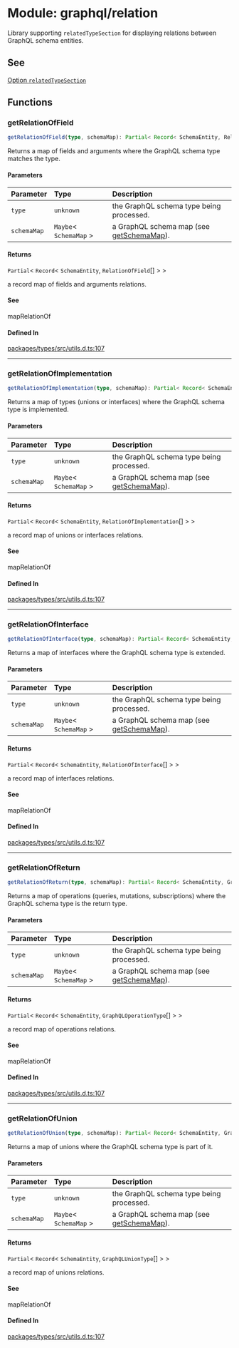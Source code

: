 # Module: graphql/relation

Library supporting `relatedTypeSection` for displaying relations between GraphQL schema entities.

## See

[Option `relatedTypeSection`](https://graphql-markdown.github.io/docs/settings#printtypeoptions)

## Functions

### getRelationOfField

```ts
getRelationOfField(type, schemaMap): Partial< Record< SchemaEntity, RelationOfField[] > >
```

Returns a map of fields and arguments where the GraphQL schema type matches the type.

#### Parameters

| Parameter | Type | Description |
| :------ | :------ | :------ |
| `type` | `unknown` | the GraphQL schema type being processed. |
| `schemaMap` | `Maybe`\< `SchemaMap` \> | a GraphQL schema map (see [getSchemaMap](graphql_introspection.md#getschemamap)). |

#### Returns

`Partial`\< `Record`\< `SchemaEntity`, `RelationOfField`[] \> \>

a record map of fields and arguments relations.

#### See

mapRelationOf

#### Defined In

[packages/types/src/utils.d.ts:107](https://github.com/graphql-markdown/graphql-markdown/blob/466abea6/packages/types/src/utils.d.ts#L107)

***

### getRelationOfImplementation

```ts
getRelationOfImplementation(type, schemaMap): Partial< Record< SchemaEntity, RelationOfImplementation[] > >
```

Returns a map of types (unions or interfaces) where the GraphQL schema type is implemented.

#### Parameters

| Parameter | Type | Description |
| :------ | :------ | :------ |
| `type` | `unknown` | the GraphQL schema type being processed. |
| `schemaMap` | `Maybe`\< `SchemaMap` \> | a GraphQL schema map (see [getSchemaMap](graphql_introspection.md#getschemamap)). |

#### Returns

`Partial`\< `Record`\< `SchemaEntity`, `RelationOfImplementation`[] \> \>

a record map of unions or interfaces relations.

#### See

mapRelationOf

#### Defined In

[packages/types/src/utils.d.ts:107](https://github.com/graphql-markdown/graphql-markdown/blob/466abea6/packages/types/src/utils.d.ts#L107)

***

### getRelationOfInterface

```ts
getRelationOfInterface(type, schemaMap): Partial< Record< SchemaEntity, RelationOfInterface[] > >
```

Returns a map of interfaces where the GraphQL schema type is extended.

#### Parameters

| Parameter | Type | Description |
| :------ | :------ | :------ |
| `type` | `unknown` | the GraphQL schema type being processed. |
| `schemaMap` | `Maybe`\< `SchemaMap` \> | a GraphQL schema map (see [getSchemaMap](graphql_introspection.md#getschemamap)). |

#### Returns

`Partial`\< `Record`\< `SchemaEntity`, `RelationOfInterface`[] \> \>

a record map of interfaces relations.

#### See

mapRelationOf

#### Defined In

[packages/types/src/utils.d.ts:107](https://github.com/graphql-markdown/graphql-markdown/blob/466abea6/packages/types/src/utils.d.ts#L107)

***

### getRelationOfReturn

```ts
getRelationOfReturn(type, schemaMap): Partial< Record< SchemaEntity, GraphQLOperationType[] > >
```

Returns a map of operations (queries, mutations, subscriptions) where the GraphQL schema type is the return type.

#### Parameters

| Parameter | Type | Description |
| :------ | :------ | :------ |
| `type` | `unknown` | the GraphQL schema type being processed. |
| `schemaMap` | `Maybe`\< `SchemaMap` \> | a GraphQL schema map (see [getSchemaMap](graphql_introspection.md#getschemamap)). |

#### Returns

`Partial`\< `Record`\< `SchemaEntity`, `GraphQLOperationType`[] \> \>

a record map of operations relations.

#### See

mapRelationOf

#### Defined In

[packages/types/src/utils.d.ts:107](https://github.com/graphql-markdown/graphql-markdown/blob/466abea6/packages/types/src/utils.d.ts#L107)

***

### getRelationOfUnion

```ts
getRelationOfUnion(type, schemaMap): Partial< Record< SchemaEntity, GraphQLUnionType[] > >
```

Returns a map of unions where the GraphQL schema type is part of it.

#### Parameters

| Parameter | Type | Description |
| :------ | :------ | :------ |
| `type` | `unknown` | the GraphQL schema type being processed. |
| `schemaMap` | `Maybe`\< `SchemaMap` \> | a GraphQL schema map (see [getSchemaMap](graphql_introspection.md#getschemamap)). |

#### Returns

`Partial`\< `Record`\< `SchemaEntity`, `GraphQLUnionType`[] \> \>

a record map of unions relations.

#### See

mapRelationOf

#### Defined In

[packages/types/src/utils.d.ts:107](https://github.com/graphql-markdown/graphql-markdown/blob/466abea6/packages/types/src/utils.d.ts#L107)
